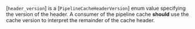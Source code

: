[`header_version`] is a [`PipelineCacheHeaderVersion`] enum value
specifying the version of the header.
A consumer of the pipeline cache  **should**  use the cache version to
interpret the remainder of the cache header.